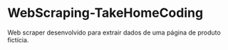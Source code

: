 # WebScraping-TakeHomeCoding
Web scraper desenvolvido para extrair dados de uma página de produto fictícia.
